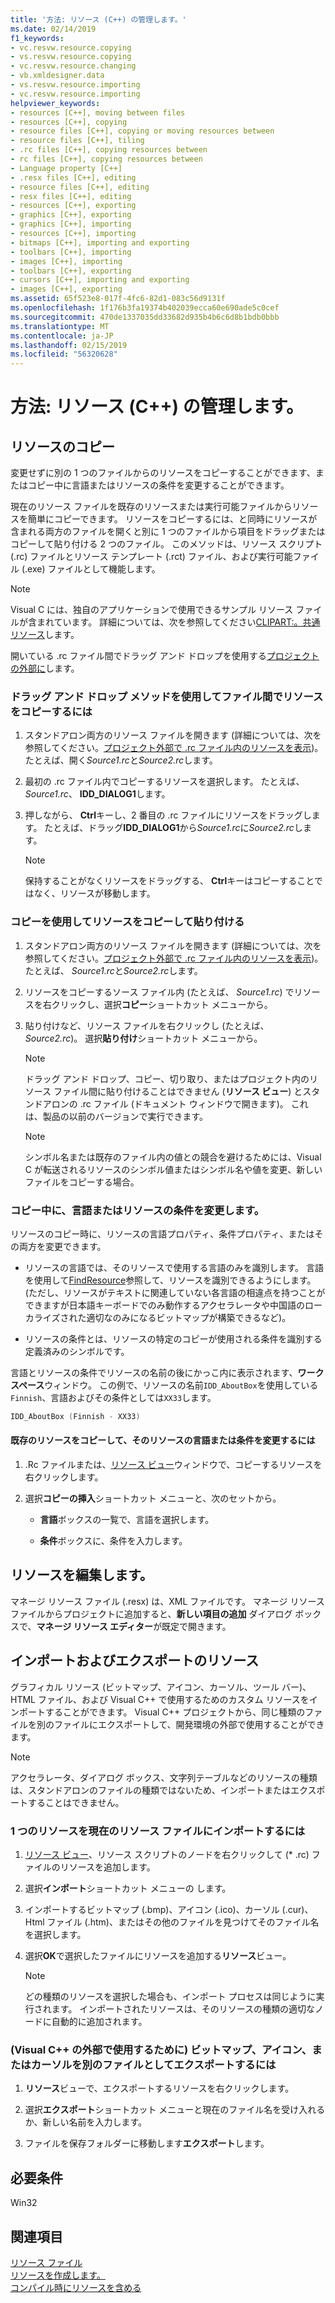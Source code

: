 ```yaml
---
title: '方法: リソース (C++) の管理します。'
ms.date: 02/14/2019
f1_keywords:
- vc.resvw.resource.copying
- vs.resvw.resource.copying
- vc.resvw.resource.changing
- vb.xmldesigner.data
- vs.resvw.resource.importing
- vc.resvw.resource.importing
helpviewer_keywords:
- resources [C++], moving between files
- resources [C++], copying
- resource files [C++], copying or moving resources between
- resource files [C++], tiling
- .rc files [C++], copying resources between
- rc files [C++], copying resources between
- Language property [C++]
- .resx files [C++], editing
- resource files [C++], editing
- resx files [C++], editing
- resources [C++], exporting
- graphics [C++], exporting
- graphics [C++], importing
- resources [C++], importing
- bitmaps [C++], importing and exporting
- toolbars [C++], importing
- images [C++], importing
- toolbars [C++], exporting
- cursors [C++], importing and exporting
- images [C++], exporting
ms.assetid: 65f523e8-017f-4fc6-82d1-083c56d9131f
ms.openlocfilehash: 1f176b3fa19374b402039ecca60e690ade5c0cef
ms.sourcegitcommit: 470de1337035dd33682d935b4b6c6d8b1bdb0bbb
ms.translationtype: MT
ms.contentlocale: ja-JP
ms.lasthandoff: 02/15/2019
ms.locfileid: "56320628"
---
```

# <a name="how-to-manage-resources-c"></a>方法: リソース (C++) の管理します。

## <a name="copy-resources"></a>リソースのコピー

変更せずに別の 1 つのファイルからのリソースをコピーすることができます、またはコピー中に言語またはリソースの条件を変更することができます。

現在のリソース ファイルを既存のリソースまたは実行可能ファイルからリソースを簡単にコピーできます。 リソースをコピーするには、と同時にリソースが含まれる両方のファイルを開くと別に 1 つのファイルから項目をドラッグまたはコピーして貼り付ける 2 つのファイル。 このメソッドは、リソース スクリプト (.rc) ファイルとリソース テンプレート (.rct) ファイル、および実行可能ファイル (.exe) ファイルとして機能します。

> [!NOTE]
> Visual C には、独自のアプリケーションで使用できるサンプル リソース ファイルが含まれています。 詳細については、次を参照してください[CLIPART:。共通リソース](https://github.com/Microsoft/VCSamples)します。

開いている .rc ファイル間でドラッグ アンド ドロップを使用する[プロジェクトの外部に](../windows/how-to-open-a-resource-script-file-outside-of-a-project-standalone.md)します。

### <a name="to-copy-resources-between-files-using-the-drag-and-drop-method"></a>ドラッグ アンド ドロップ メソッドを使用してファイル間でリソースをコピーするには

1. スタンドアロン両方のリソース ファイルを開きます (詳細については、次を参照してください。[プロジェクト外部で .rc ファイル内のリソースを表示](../windows/how-to-open-a-resource-script-file-outside-of-a-project-standalone.md))。 たとえば、開く*Source1.rc*と*Source2.rc*します。

1. 最初の .rc ファイル内でコピーするリソースを選択します。 たとえば、 *Source1.rc*、 **IDD_DIALOG1**します。

1. 押しながら、 **Ctrl**キーし、2 番目の .rc ファイルにリソースをドラッグします。 たとえば、ドラッグ**IDD_DIALOG1**から*Source1.rc*に*Source2.rc*します。

   > [!NOTE]
   > 保持することがなくリソースをドラッグする、 **Ctrl**キーはコピーすることではなく、リソースが移動します。

### <a name="to-copy-resources-using-copy-and-paste"></a>コピーを使用してリソースをコピーして貼り付ける

1. スタンドアロン両方のリソース ファイルを開きます (詳細については、次を参照してください。[プロジェクト外部で .rc ファイル内のリソースを表示](../windows/how-to-open-a-resource-script-file-outside-of-a-project-standalone.md))。 たとえば、 *Source1.rc*と*Source2.rc*します。

1. リソースをコピーするソース ファイル内 (たとえば、 *Source1.rc*) でリソースを右クリックし、選択**コピー**ショートカット メニューから。

1. 貼り付けなど、リソース ファイルを右クリックし (たとえば、 *Source2.rc*)。 選択**貼り付け**ショートカット メニューから。

   > [!NOTE]
   > ドラッグ アンド ドロップ、コピー、切り取り、またはプロジェクト内のリソース ファイル間に貼り付けることはできません (**リソース ビュー**) とスタンドアロンの .rc ファイル (ドキュメント ウィンドウで開きます)。 これは、製品の以前のバージョンで実行できます。

   > [!NOTE]
   > シンボル名または既存のファイル内の値との競合を避けるためには、Visual C が転送されるリソースのシンボル値またはシンボル名や値を変更、新しいファイルをコピーする場合。

### <a name="change-the-language-or-condition-of-a-resource-while-copying"></a>コピー中に、言語またはリソースの条件を変更します。

リソースのコピー時に、リソースの言語プロパティ、条件プロパティ、またはその両方を変更できます。

- リソースの言語では、そのリソースで使用する言語のみを識別します。 言語を使用して[FindResource](/windows/desktop/api/winbase/nf-winbase-findresourcea)参照して、リソースを識別できるようにします。 (ただし、リソースがテキストに関連していない各言語の相違点を持つことができますが日本語キーボードでのみ動作するアクセラレータや中国語のローカライズされた適切なのみになるビットマップが構築できるなど)。

- リソースの条件とは、リソースの特定のコピーが使用される条件を識別する定義済みのシンボルです。

言語とリソースの条件でリソースの名前の後にかっこ内に表示されます、**ワークスペース**ウィンドウ。 この例で、リソースの名前`IDD_AboutBox`を使用している`Finnish`、言語およびその条件としては`XX33`します。

```cpp
IDD_AboutBox (Finnish - XX33)
```

#### <a name="to-copy-an-existing-resource-and-change-its-language-or-condition"></a>既存のリソースをコピーして、そのリソースの言語または条件を変更するには

1. .Rc ファイルまたは、[リソース ビュー](../windows/resource-view-window.md)ウィンドウで、コピーするリソースを右クリックします。

1. 選択**コピーの挿入**ショートカット メニューと、次のセットから。

   - **言語**ボックスの一覧で、言語を選択します。

   - **条件**ボックスに、条件を入力します。

## <a name="edit-resources"></a>リソースを編集します。

マネージ リソース ファイル (.resx) は、XML ファイルです。 マネージ リソース ファイルからプロジェクトに追加すると、**新しい項目の追加** ダイアログ ボックスで、**マネージ リソース エディター**が既定で開きます。

## <a name="import-and-export-resources"></a>インポートおよびエクスポートのリソース

グラフィカル リソース (ビットマップ、アイコン、カーソル、ツール バー)、HTML ファイル、および Visual C++ で使用するためのカスタム リソースをインポートすることができます。 Visual C++ プロジェクトから、同じ種類のファイルを別のファイルにエクスポートして、開発環境の外部で使用することができます。

> [!NOTE]
> アクセラレータ、ダイアログ ボックス、文字列テーブルなどのリソースの種類は、スタンドアロンのファイルの種類ではないため、インポートまたはエクスポートすることはできません。

### <a name="to-import-an-individual-resource-into-your-current-resource-file"></a>1 つのリソースを現在のリソース ファイルにインポートするには

1. [リソース ビュー](../windows/resource-view-window.md)、リソース スクリプトのノードを右クリックして (* .rc) ファイルのリソースを追加します。

1. 選択**インポート**ショートカット メニューの します。

1. インポートするビットマップ (.bmp)、アイコン (.ico)、カーソル (.cur)、Html ファイル (.htm)、またはその他のファイルを見つけてそのファイル名を選択します。

1. 選択**OK**で選択したファイルにリソースを追加する**リソース**ビュー。

   > [!NOTE]
   > どの種類のリソースを選択した場合も、インポート プロセスは同じように実行されます。 インポートされたリソースは、そのリソースの種類の適切なノードに自動的に追加されます。

### <a name="to-export-a-bitmap-icon-or-cursor-as-a-separate-file-for-use-outside-of-visual-c"></a>(Visual C++ の外部で使用するために) ビットマップ、アイコン、またはカーソルを別のファイルとしてエクスポートするには

1. **リソース**ビューで、エクスポートするリソースを右クリックします。

1. 選択**エクスポート**ショートカット メニューと現在のファイル名を受け入れるか、新しい名前を入力します。

1. ファイルを保存フォルダーに移動します**エクスポート**します。

## <a name="requirements"></a>必要条件

Win32

## <a name="see-also"></a>関連項目

[リソース ファイル](../windows/resource-files-visual-studio.md)<br/>
[リソースを作成します。](../windows/how-to-create-a-resource-script-file.md)<br/>
[コンパイル時にリソースを含める](../windows/how-to-include-resources-at-compile-time.md)<br/>